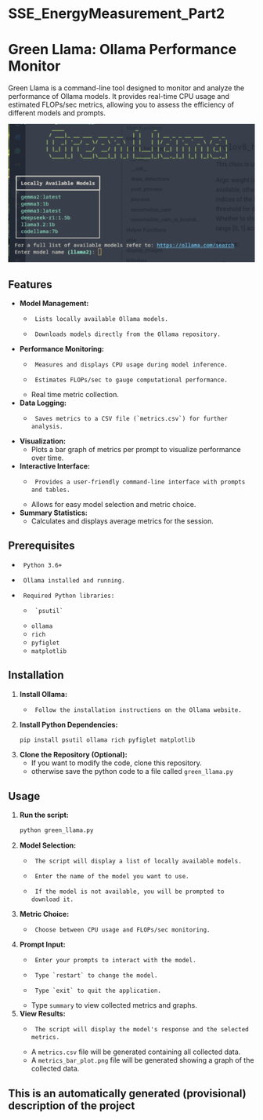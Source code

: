 # SSE_EnergyMeasurement_Part2


# Green Llama: Ollama Performance Monitor

Green Llama is a command-line tool designed to monitor and analyze the performance of Ollama models. It provides real-time CPU usage and estimated FLOPs/sec metrics, allowing you to assess the efficiency of different models and prompts.


![img.png](img.png)

## Features

-   **Model Management:**
    -      Lists locally available Ollama models.
    -      Downloads models directly from the Ollama repository.
-   **Performance Monitoring:**
    -      Measures and displays CPU usage during model inference.
    -      Estimates FLOPs/sec to gauge computational performance.
    -   Real time metric collection.
-   **Data Logging:**
    -      Saves metrics to a CSV file (`metrics.csv`) for further analysis.
-   **Visualization:**
    -   Plots a bar graph of metrics per prompt to visualize performance over time.
-   **Interactive Interface:**
    -      Provides a user-friendly command-line interface with prompts and tables.
    -   Allows for easy model selection and metric choice.
-   **Summary Statistics:**
    -   Calculates and displays average metrics for the session.

## Prerequisites

-      Python 3.6+
-      Ollama installed and running.
-      Required Python libraries:
    -      `psutil`
    -   `ollama`
    -   `rich`
    -   `pyfiglet`
    -   `matplotlib`

## Installation

1.  **Install Ollama:**
    -      Follow the installation instructions on the Ollama website.
2.  **Install Python Dependencies:**
    ```bash
    pip install psutil ollama rich pyfiglet matplotlib
    ```
3.  **Clone the Repository (Optional):**
    -   If you want to modify the code, clone this repository.
    -   otherwise save the python code to a file called `green_llama.py`

## Usage

1.  **Run the script:**
    ```bash
    python green_llama.py
    ```
2.  **Model Selection:**
    -      The script will display a list of locally available models.
    -      Enter the name of the model you want to use.
    -      If the model is not available, you will be prompted to download it.
3.  **Metric Choice:**
    -      Choose between CPU usage and FLOPs/sec monitoring.
4.  **Prompt Input:**
    -      Enter your prompts to interact with the model.
    -      Type `restart` to change the model.
    -      Type `exit` to quit the application.
    -   Type `summary` to view collected metrics and graphs.
5.  **View Results:**
    -      The script will display the model's response and the selected metrics.
    -   A `metrics.csv` file will be generated containing all collected data.
    -   A `metrics_bar_plot.png` file will be generated showing a graph of the collected data.

## This is an automatically generated (provisional) description of the project